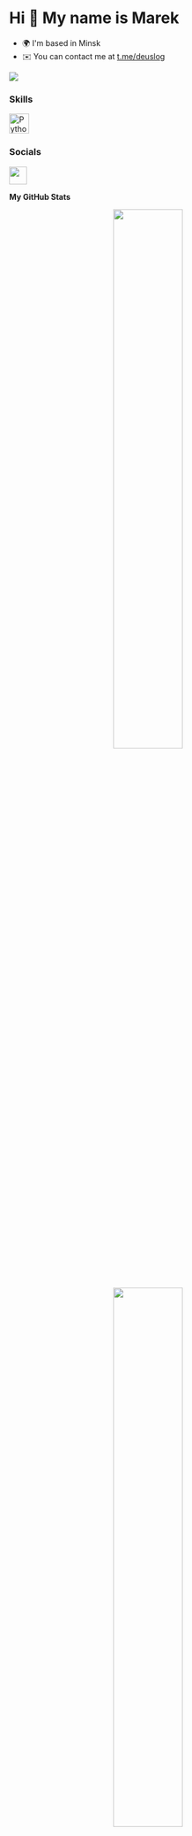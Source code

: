 Hi 👋 My name is Marek
======================

* 🌍  I'm based in Minsk
* ✉️  You can contact me at [t.me/deuslog](mailto:t.me/deuslog)

<a href="https://www.github.com/orionhiro" target="_blank" rel="noreferrer"><img
src="https://img.shields.io/github/followers/orionhiro?logo=github&style=for-the-badge&color=0891b2&labelColor=1c1917" /></a>
### Skills

<p align="left">
<a href="https://www.python.org/" target="_blank" rel="noreferrer"><img src="https://raw.githubusercontent.com/danielcranney/readme-generator/main/public/icons/skills/python-colored.svg" width="36" height="36" alt="Python" /></a>
</p>

### Socials

<p align="left"> <a href="https://www.github.com/orionhiro" target="_blank" rel="noreferrer"> <picture> <source media="(prefers-color-scheme: dark)" srcset="https://raw.githubusercontent.com/danielcranney/readme-generator/main/public/icons/socials/github-dark.svg" /> <source media="(prefers-color-scheme: light)" srcset="https://raw.githubusercontent.com/danielcranney/readme-generator/main/public/icons/socials/github.svg" /> <img src="https://raw.githubusercontent.com/danielcranney/readme-generator/main/public/icons/socials/github.svg" width="32" height="32" /> </picture> </a></p>
<b>My GitHub Stats</b>
<p align="center">
  <img height="50%" width="auto" src ="https://github-readme-stats.vercel.app/api?username=orionhiro&show_icons=true&count_private=true&text_color=FFFFFFFF&icon_color=FFEA00&hide_border=true&hide=issues,contribs&bg_color=00000000&title_color=FFEA00">
  <img height="50%" width="auto" src ="https://github-readme-stats.vercel.app/api/top-langs/?username=orionhiro&layout=compact&hide_border=true&text_color=FFFFFFFF&icon_color=FFEA00&bg_color=00000000&title_color=FFEA00&langs_count=6">
</p>
